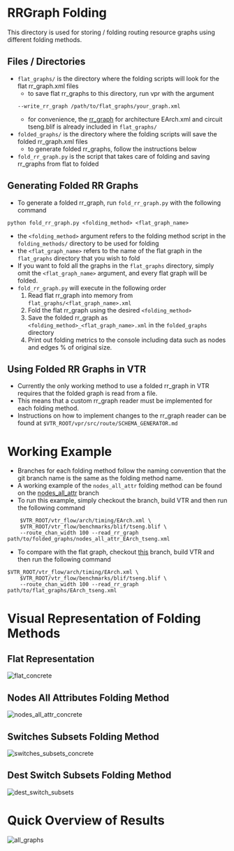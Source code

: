 # RRGraph Folding
This directory is used for storing / folding routing resource graphs using different folding methods.

## Files / Directories
- `flat_graphs/` is the directory where the folding scripts will look for the flat rr_graph.xml files
    - to save flat rr_graphs to this directory, run vpr with the argument 
    ```
    --write_rr_graph /path/to/flat_graphs/your_graph.xml
    ```
    - for convenience, the [rr_graph](https://docs.verilogtorouting.org/en/latest/quickstart/#running-vpr-on-a-pre-synthesized-circuit) for architecture EArch.xml and circuit tseng.blif is already included in `flat_graphs/`
- `folded_graphs/` is the directory where the folding scripts will save the folded rr_graph.xml files
    - to generate folded rr_graphs, follow the instructions below
- `fold_rr_graph.py` is the script that takes care of folding and saving rr_graphs from flat to folded

## Generating Folded RR Graphs
- To generate a folded rr_graph, run `fold_rr_graph.py` with the following command
```
python fold_rr_graph.py <folding_method> <flat_graph_name>
```
- the `<folding_method>` argument refers to the folding method script in the `folding_methods/` directory to be used for folding
- the `<flat_graph_name>` refers to the name of the flat graph in the `flat_graphs` directory that you wish to fold
- If you want to fold all the graphs in the `flat_graphs` directory, simply omit the `<flat_graph_name>` argument, and every flat graph will be folded.
- `fold_rr_graph.py` will execute in the following order
    1. Read flat rr_graph into memory from `flat_graphs/<flat_graph_name>.xml`
    2. Fold the flat rr_graph using the desired `<folding_method>`
    3. Save the folded rr_graph as `<folding_method>_<flat_graph_name>.xml` in the `folded_graphs` directory
    4. Print out folding metrics to the console including data such as nodes and edges % of original size.

## Using Folded RR Graphs in VTR
- Currently the only working method to use a folded rr_graph in VTR requires that the folded graph is read from a file.
- This means that a custom rr_graph reader must be implemented for each folding method.
- Instructions on how to implement changes to the rr_graph reader can be found at `$VTR_ROOT/vpr/src/route/SCHEMA_GENERATOR.md`

# Working Example

- Branches for each folding method follow the naming convention that the git branch name is the same as the folding method name.
- A working example of the `nodes_all_attr` folding method can be found on the [nodes_all_attr](https://github.com/ethanroj23/vtr-verilog-to-routing/tree/nodes_all_attr) branch
- To run this example, simply checkout the branch, build VTR and then run the following command
```
    $VTR_ROOT/vtr_flow/arch/timing/EArch.xml \
    $VTR_ROOT/vtr_flow/benchmarks/blif/tseng.blif \
    --route_chan_width 100 --read_rr_graph path/to/folded_graphs/nodes_all_attr_EArch_tseng.xml
```
- To compare with the flat graph, checkout [this](https://github.com/ethanroj23/vtr-verilog-to-routing/tree/vtr_master) branch, build VTR and then run the following command
```
$VTR_ROOT/vtr_flow/arch/timing/EArch.xml \
    $VTR_ROOT/vtr_flow/benchmarks/blif/tseng.blif \
    --route_chan_width 100 --read_rr_graph path/to/flat_graphs/EArch_tseng.xml
```

# Visual Representation of Folding Methods

## Flat Representation
![flat_concrete](https://user-images.githubusercontent.com/55202333/159975585-7768ac93-fdec-44eb-91a4-9c9d8df89ac0.png)

## Nodes All Attributes Folding Method
![nodes_all_attr_concrete](https://user-images.githubusercontent.com/55202333/159975602-4252a590-1fd0-40b8-b381-8a615bbd4045.png)

## Switches Subsets Folding Method
![switches_subsets_concrete](https://user-images.githubusercontent.com/55202333/159975624-c8838cec-c209-4b28-84d3-3233a790a9f5.png)

## Dest Switch Subsets Folding Method
![dest_switch_subsets](https://user-images.githubusercontent.com/55202333/159975638-b848192f-7b7f-4e9f-8891-2a2c4319cad9.png)


# Quick Overview of Results
![all_graphs](https://user-images.githubusercontent.com/55202333/159975726-259851dd-b678-4c67-8481-bc6979656982.PNG)




